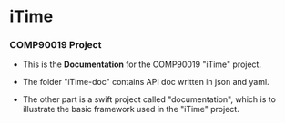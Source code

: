 # iTime


### COMP90019 Project
+ This is the **Documentation** for the COMP90019 "iTime" project. 

+ The folder "iTime-doc" contains API doc written in json and yaml. 

+ The other part is a swift project called "documentation", which is to illustrate the basic framework used in the "iTime" project.

